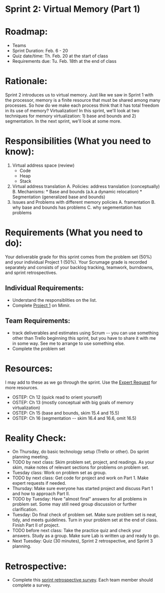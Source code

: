 # Sprint 2: Virtual Memory (Part 1)

# Roadmap:
* Teams
* Sprint Duration: Feb. 6 - 20
* Quiz date/time: Th. Feb. 20 at the start of class
* Requirements due: Tu. Feb. 18th at the end of class

# Rationale: 
Sprint 2 introduces us to virtual memory.  Just like we saw in Sprint 1 with the processor, memory is a finite resource that must be shared among many processes.  So how do we make each process think that it has total freedom in its use of memory?  Virtualization! In this sprint, we'll look at two techniques for memory virtualization: 1) base and bounds and 2) segmentation.  In the next sprint, we'll look at some more. 

# Responsibilities (What you need to know):
1. Virtual address space (review)
   * Code
   * Heap
   * Stack
2. Virtual address translation
    A. Policies: address translation (conceptually)
    B. Mechanisms:
       * Base and bounds (a.k.a dynamic relocation)
       * Segmentation (generalized base and bounds)
3. Issues and Problems with different memory policies
   A. framentation
   B. why base and bounds has problems
   C. why segementation has problems
    

# Requirements (What you need to do):
Your deliverable grade for this sprint comes from the problem set (50%) and your individual Project 1 (50%).  Your Scrumage grade is recorded separately and consists of your backlog tracking, teamwork, burndowns, and sprint retrospectives.

## Individual Requirements:
* Understand the responsiblities on the list.
* Complete [Project 1](https://github.com/rollins-cms/cms330-spr20/blob/master/sprint2/project-virt-mem.md) on Mimir.

## Team Requirements:
* track deliverables and estimates using Scrum -- you can use something other than Trello beginning this sprint, but you have to share it with me in some way.  See me to arrange to use something else.
* Complete the problem set

# Resources:  
I may add to these as we go through the sprint.  Use the [Expert Request](https://rollins.co1.qualtrics.com/jfe/form/SV_0jNfbBpN1clDJfn?course=cms330s20&sprint=2) for more resources. 
   * OSTEP: Ch 12 (quick read to orient yourself)
   * OSTEP: Ch 13 (mostly conceptual with big goals of memory virtualization)
   * OSTEP: Ch 15 (base and bounds, skim 15.4 and 15.5)
   * OSTEP: Ch 16 (segmentation -- skim 16.4 and 16.6, omit 16.5)

# Reality Check:
  * On Thursday, do basic technology setup (Trello or other).  Do sprint planning meeting.  
  * TODO by next class:  Skim problem set, project, and readings.  As your skim, make notes of relevant sections for problems on problem set.
  * Tuesday class: Work on problem set as group.
  * TODO by next class: Get code for project and work on Part 1.  Make expert requests if needed.
  * Thursday: Make sure everyone has started project and discuss Part 1 and how to approach Part II.
  * TODO by Tuesday: Have "almost final" answers for all problems in problem set.  Some may still need group discussion or further clarification.  
  * Tuesday: Do final check of problem set.  Make sure problem set is neat, tidy, and meets guidelines.  Turn in your problem set at the end of class. Finish Part II of project.
  * TODO before next class: Take the practice quiz and check your answers.  Study as a group.  Make sure Lab is written up and ready to go.
  * Next Tuesday: Quiz (30 minutes), Sprint 2 retrospective, and Sprint 3 planning.

# Retrospective:
  * Complete this [sprint retrospective survey](https://rollins.co1.qualtrics.com/jfe/form/SV_3rAIzhpHFYbIixf?course=330s20&sprint=2).  Each team member should complete a survey.
